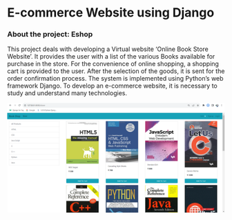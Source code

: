 # E-commerce Website using Django
### About the project: Eshop
This project deals with developing a Virtual website ‘Online Book Store Website’. It provides the user with a list of the various Books available for purchase in the store. For the convenience of online shopping, a shopping cart is provided to the user. After the selection of the goods, it is sent for the order confirmation process. The system is implemented using Python’s web framework Django. To develop an e-commerce website, it is necessary to study and understand many technologies.

![Alt text](image-1.png)

